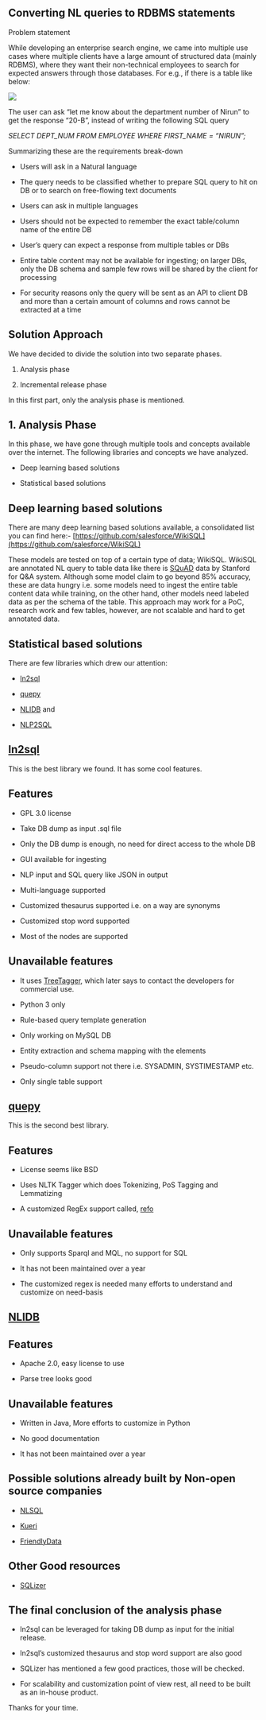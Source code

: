## Converting NL queries to RDBMS statements


Problem statement

While developing an enterprise search engine, we came into multiple use cases where multiple clients have a large amount of structured data (mainly RDBMS), where they want their non-technical employees to search for expected answers through those databases. For e.g., if there is a table like below:

![](https://cdn.hashnode.com/res/hashnode/image/upload/v1629634039908/mXZwYZvlW.png)

The user can ask “let me know about the department number of Nirun” to get the response “20-B”, instead of writing the following SQL query

*SELECT DEPT_NUM FROM EMPLOYEE WHERE FIRST_NAME = “NIRUN”;*

Summarizing these are the requirements break-down

* Users will ask in a Natural language

* The query needs to be classified whether to prepare SQL query to hit on DB or to search on free-flowing text documents

* Users can ask in multiple languages

* Users should not be expected to remember the exact table/column name of the entire DB

* User’s query can expect a response from multiple tables or DBs

* Entire table content may not be available for ingesting; on larger DBs, only the DB schema and sample few rows will be shared by the client for processing

* For security reasons only the query will be sent as an API to client DB and more than a certain amount of columns and rows cannot be extracted at a time

## Solution Approach

We have decided to divide the solution into two separate phases.

1. Analysis phase

1. Incremental release phase

In this first part, only the analysis phase is mentioned.

## 1. Analysis Phase

In this phase, we have gone through multiple tools and concepts available over the internet. The following libraries and concepts we have analyzed.

* Deep learning based solutions

* Statistical based solutions

## Deep learning based solutions

There are many deep learning based solutions available, a consolidated list you can find here:- [https://github.com/salesforce/WikiSQL](https://github.com/salesforce/WikiSQL)

These models are tested on top of a certain type of data; WikiSQL. WikiSQL are annotated NL query to table data like there is [SQuAD](https://rajpurkar.github.io/SQuAD-explorer/) data by Stanford for Q&A system. Although some model claim to go beyond 85% accuracy, these are data hungry i.e. some models need to ingest the entire table content data while training, on the other hand, other models need labeled data as per the schema of the table. This approach may work for a PoC, research work and few tables, however, are not scalable and hard to get annotated data.

## Statistical based solutions

There are few libraries which drew our attention:

* [ln2sql](https://github.com/FerreroJeremy/ln2sql)

* [quepy](https://github.com/machinalis/quepy)

* [NLIDB](https://github.com/DukeNLIDB/NLIDB) and

* [NLP2SQL](https://github.com/akanimax/NLP2SQL)

## [ln2sql](https://github.com/FerreroJeremy/ln2sql)

This is the best library we found. It has some cool features.

## Features

* GPL 3.0 license

* Take DB dump as input .sql file

* Only the DB dump is enough, no need for direct access to the whole DB

* GUI available for ingesting

* NLP input and SQL query like JSON in output

* Multi-language supported

* Customized thesaurus supported i.e. on a way are synonyms

* Customized stop word supported

* Most of the nodes are supported

## Unavailable features

* It uses [TreeTagger](http://www.cis.uni-muenchen.de/~schmid/tools/TreeTagger/), which later says to contact the developers for commercial use.

* Python 3 only

* Rule-based query template generation

* Only working on MySQL DB

* Entity extraction and schema mapping with the elements

* Pseudo-column support not there i.e. SYSADMIN, SYSTIMESTAMP etc.

* Only single table support

## [quepy](https://github.com/machinalis/quepy)

This is the second best library.

## Features

* License seems like BSD

* Uses NLTK Tagger which does Tokenizing, PoS Tagging and Lemmatizing

* A customized RegEx support called, [refo](https://github.com/machinalis/refo)

## Unavailable features

* Only supports Sparql and MQL, no support for SQL

* It has not been maintained over a year

* The customized regex is needed many efforts to understand and customize on need-basis

## [NLIDB](https://github.com/DukeNLIDB/NLIDB)

## Features

* Apache 2.0, easy license to use

* Parse tree looks good

## Unavailable features

* Written in Java, More efforts to customize in Python

* No good documentation

* It has not been maintained over a year

## Possible solutions already built by Non-open source companies

* [NLSQL](https://www.nlsql.com/)

* [Kueri](http://kueri.me/tour/)

* [FriendlyData](https://friendlydata.io/)

## Other Good resources

* [SQLizer](https://www.youtube.com/watch?v=n4gDczjr-RI)

## The final conclusion of the analysis phase

* ln2sql can be leveraged for taking DB dump as input for the initial release.

* ln2sql’s customized thesaurus and stop word support are also good

* SQLizer has mentioned a few good practices, those will be checked.

* For scalability and customization point of view rest, all need to be built as an in-house product.

Thanks for your time.